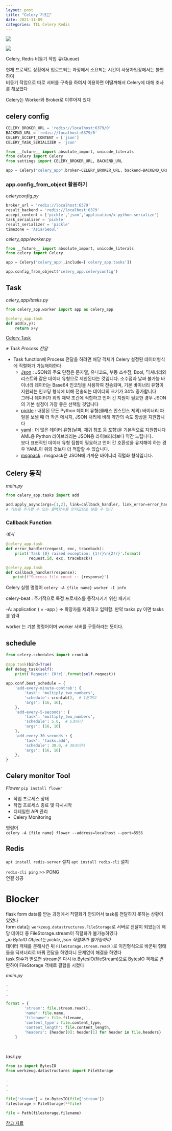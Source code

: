 ```yaml
---
layout: post
title: "Celery 기초💬"
date: 2021-11-09
categories: TIL Celery Redis
---
```


![](https://raw.githubusercontent.com/Action2theFuture/Action2theFuture.github.io/main/_posts/Images/celery.png)

![](https://raw.githubusercontent.com/Action2theFuture/Action2theFuture.github.io/main/_posts/Images/celery_process.jpeg)

Celery, Redis 비동기 작업 큐(Queue)

현재 프로젝트 상황에서 업로드되는 과정에서 소요되는 시간이 사용자입장에서는 불편하여  
비동기 작업으로 따로 서버를 구축을 하여서 이용하면 어떨까해서 Celery에 대해 조사를 해보았다

Celery는 Worker와 Broker로 이루어져 있다

## celery config

```python
CELERY_BROKER_URL = 'redis://localhost:6379/0'
BACKEND_URL = 'redis://localhost:6379/0'
CELERY_ACCEPT_CONTENT = ['json']
CELERY_TASK_SERIALIZER = 'json'

from __future__ import absolute_import, unicode_literals
from celery import Celery
from settings import CELERY_BROKER_URL, BACKEND_URL

app = Celery("celery_app",broker=CELERY_BROKER_URL, backend=BACKEND_URL)
```

### app.config_from_object 활용하기

*celeryconfig.py*
```python
broker_url = 'redis://localhost:6379'
result_backend = 'redis://localhost:6379'
accept_content = ['pickle','json','application/x-python-serialize']
task_serializer = 'pickle'
result_serializer = 'pickle'
timezone = 'Asia/Seoul'
```

*celery_app/worker.py*
```python
from __future__ import absolute_import, unicode_literals
from celery import Celery

app = Celery('celery_app',include=['celery_app.tasks'])

app.config_from_object('celery_app.celeryconfig')
```

## Task
*celery_app/tasks.py*
```python
from celery_app.worker import app as celery_app

@celery_app.task
def add(x,y):
    return x+y
```

[Celery Task](https://docs.celeryproject.org/en/stable/userguide/tasks.html)

*※ Task Process 전달*
- Task function에 Process 전달을 하려면 해당 객체가 Celery 설정된 데이터형식에 직렬화가 가능해야한다
    - [Json](https://www.json.org/json-en.html) : JSON의 주요 단점은 문자열, 유니코드, 부동 소수점, Bool, 딕셔너리와 리스트와 같은 데이터 유형으로 제한된다는 것입니다. 
    소수점과 날짜 불가능 
    바이너리 데이터는 Base64 인코딩을 사용하여 전송되며, 기본 바이너리 유형이 지원되는 인코딩 형식에 비해 전송되는 데이터의 크기가 34% 증가합니다  
    그러나 데이터가 위의 제약 조건에 적합하고 언어 간 지원이 필요한 경우 JSON의 기본 설정이 가장 좋은 선택일 것입니다  
    - [pickle](https://docs.python.org/dev/library/pickle.html#module-pickle) : 내장된 모든 Python 데이터 유형(클래스 인스턴스 제외)
     바이너리 파일을 보낼 때 더 작은 메시지, JSON 처리에 비해 약간의 속도 향상을 지원합니다
    - [yaml](http://yaml.org/) : 더 많은 데이터 유형(날짜, 재귀 참조 등 포함)을 기본적으로 지원합니다    
    AML용 Python 라이브러리는 JSON용 라이브러리보다 약간 느립니다.  
    보다 표현적인 데이터 유형 집합이 필요하고 언어 간 호환성을 유지해야 하는 경우 YAML이 위의 것보다 더 적합할 수 있습니다.
    - [msgpack](http://msgpack.org/) :  msgpack은 JSON에 가까운 바이너리 직렬화 형식입니다.

## Celery 동작
*main.py*
```python
from celery_app.tasks import add

add.apply_async(args=[1,2], link=callback_handler, link_error=error_handler, ....)
# 기능을 추가할 수 있는 콜백함수를 인자값으로 넣을 수 있다
```

### Callback Function

*예시*
```python
@celery_app.task
def error_handler(request, exc, traceback):
    print('Task {0} raised exception: {1!r}\n{2!r}'.format(
          request.id, exc, traceback))

@celery_app.task
def callback_handler(response):
   print(f"Success file count :: {response}")
```

Celery 실행 명령어
`celery -A {file name} worker -I info`

celery-beat : 주기적으로 특정 프로세스를 동작시키기 위한 패키지

-A: application ( = -app )  => 확장자를 제외하고 입력함. 만약 tasks.py 이면 tasks를 입력

worker 는 기본 명령어이며 worker 서버를 구동하라는 뜻이다.


## schedule

```python
from celery.schedules import crontab
 
@app.task(bind=True)
def debug_task(self):
    print('Request: {0!r}'.format(self.request))
 
app.conf.beat_schedule = {
    'add-every-minute-contrab': {
        'task': 'multiply_two_numbers',
        'schedule': crontab(),  # 1분마다
        'args': (16, 16),
    },
    'add-every-5-seconds': {
        'task': 'multiply_two_numbers',
        'schedule': 5.0,  # 5초마다
        'args': (16, 16)
    },
    'add-every-30-seconds': {
        'task': 'tasks.add',
        'schedule': 30.0, # 30초마다
        'args': (16, 16)
    },
}
```

## Celery monitor Tool
*Flower*
`pip install flower`  

- 작업 프로세스 상태
- 작업 프로세스 종료 및 다시시작
- 디테일한 API 관리
- Celery Monitoring

명령어  
`celery -A {file name} flower --address=localhost --port=5555`

## Redis
`apt install redis-server` 설치
`apt install redis-cli` 설치

`redis-cli ping` >> PONG  
연결 성공  

# Blocker
flask form data를 받는 과정에서 직렬화가 안되어서 task를 전달하지 못하는 상황이 있었다  
form data는 `werkzeug.datastructures.FileStorage`로 서버로 전달이 되었는데 해당 데이터 중 FileStorage.stream이 직렬화가 불가능하였다  
*_io.ByteIO Object는 pickle, json 직렬화가 불가능하다*  
데이터 객체를 분해시킨 뒤 `FileStorage.stream.read()`로 이진형식으로 바꾼뒤 형태들을 딕셔너리로 바꿔 전달을 하였더니 문제없이 해결을 하였다  
task 함수가 받으면 stream은 다시 io.BytesIO(fileStream)으로 BytesIO 객체로 변환하여 FileStorage 객체로 결합을 시켰다  

*main.py*
```python
.
.
.

format = {
        'stream': file.stream.read(),
        'name': file.name,
        'filename': file.filename,
        'content_type': file.content_type,
        'content_length': file.content_length,
        'headers': {header[0]: header[1] for header in file.headers}
    }
```
<br>

*task.py*
```python
from io import BytesIO
from werkzeug.datastructures import FileStorage

.
.
.

file['stream'] = io.BytesIO(file['stream'])
filestorage = FileStorage(**file)

file = Path(filestorage.filename)            
```
[참고 자료](https://newbedev.com/celery-task-in-flask-for-uploading-and-resizing-images-and-storing-it-to-amazon-s3)